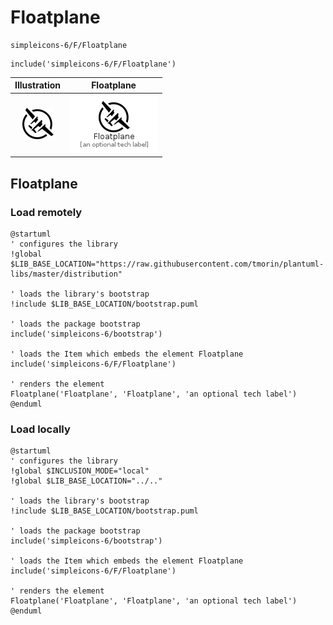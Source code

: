 # Floatplane


```text
simpleicons-6/F/Floatplane
```

```text
include('simpleicons-6/F/Floatplane')
```



| Illustration | Floatplane |
| :---: | :---: |
| ![illustration for Illustration](../../simpleicons-6/F/Floatplane.png) | ![illustration for Floatplane](../../simpleicons-6/F/Floatplane.Local.png) |




## Floatplane

### Load remotely
```plantuml
@startuml
' configures the library
!global $LIB_BASE_LOCATION="https://raw.githubusercontent.com/tmorin/plantuml-libs/master/distribution"

' loads the library's bootstrap
!include $LIB_BASE_LOCATION/bootstrap.puml

' loads the package bootstrap
include('simpleicons-6/bootstrap')

' loads the Item which embeds the element Floatplane
include('simpleicons-6/F/Floatplane')

' renders the element
Floatplane('Floatplane', 'Floatplane', 'an optional tech label')
@enduml
```

### Load locally
```plantuml
@startuml
' configures the library
!global $INCLUSION_MODE="local"
!global $LIB_BASE_LOCATION="../.."

' loads the library's bootstrap
!include $LIB_BASE_LOCATION/bootstrap.puml

' loads the package bootstrap
include('simpleicons-6/bootstrap')

' loads the Item which embeds the element Floatplane
include('simpleicons-6/F/Floatplane')

' renders the element
Floatplane('Floatplane', 'Floatplane', 'an optional tech label')
@enduml
```

